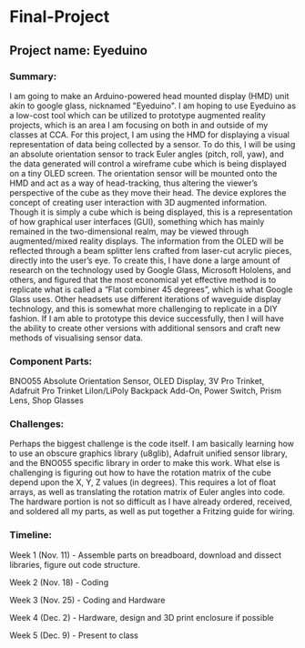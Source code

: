 # Final-Project

## Project name: Eyeduino

### Summary: 

I am going to make an Arduino-powered head mounted display (HMD) unit akin to google glass, nicknamed "Eyeduino". I am hoping to use Eyeduino as a low-cost tool which can be utilized to prototype augmented reality projects, which is an area I am focusing on both in and outside of my classes at CCA. For this project, I am using the HMD for displaying a visual representation of data being collected by a sensor. To do this, I will be using an absolute orientation sensor to track Euler angles (pitch, roll, yaw), and the data generated will control a wireframe cube which is being displayed on a tiny OLED screen. The orientation sensor will be mounted onto the HMD and act as a way of head-tracking, thus altering the viewer’s perspective of the cube as they move their head. The device explores the concept of creating user interaction with 3D augmented information. Though it is simply a cube which is being displayed, this is a representation of how graphical user interfaces (GUI), something which has mainly remained in the two-dimensional realm, may be viewed through augmented/mixed reality displays. The information from the OLED will be reflected through a beam splitter lens crafted from laser-cut acrylic pieces, directly into the user’s eye. To create this, I have done a large amount of research on the technology used by Google Glass, Microsoft Hololens, and others, and figured that the most economical yet effective method is to replicate what is called a “Flat combiner 45 degrees”, which is what Google Glass uses. Other headsets use different iterations of waveguide display technology, and this is somewhat more challenging to replicate in a DIY fashion. If I am able to prototype this device successfully, then I will have the ability to create other versions with additional sensors and craft new methods of visualising sensor data. 

### Component Parts: 

BNO055 Absolute Orientation Sensor, OLED Display, 3V Pro Trinket, Adafruit Pro Trinket LiIon/LiPoly Backpack Add-On, Power Switch, Prism Lens, Shop Glasses

### Challenges: 

Perhaps the biggest challenge is the code itself. I am basically learning how to use an obscure graphics library (u8glib), Adafruit unified sensor library, and the BNO055 specific library in order to make this work. What else is challenging is figuring out how to have the rotation matrix of the cube depend upon the X, Y, Z values (in degrees). This requires a lot of float arrays, as well as translating the rotation matrix of Euler angles into code. The hardware portion is not so difficult as I have already ordered, received, and soldered all my parts, as well as put together a Fritzing guide for wiring. 

### Timeline:

 Week 1 (Nov. 11) - Assemble parts on breadboard, download and dissect libraries, figure out code structure. 
 
 Week 2 (Nov. 18) - Coding
 
 Week 3 (Nov. 25) - Coding and Hardware
 
 Week 4 (Dec. 2) - Hardware, design and 3D print enclosure if possible
 
 Week 5 (Dec. 9) - Present to class
